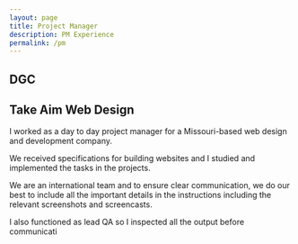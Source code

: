 ```yaml
---
layout: page
title: Project Manager
description: PM Experience
permalink: /pm
---
```

## DGC

## Take Aim Web Design

I worked as a day to day project manager for a Missouri-based web design and development company.

We received specifications for building websites and I studied and implemented the tasks in the projects.

We are an international team and to ensure clear communication, we do our best to include all the important details in the instructions including the relevant screenshots and screencasts.

I also functioned as lead QA so I inspected all the output before communicati

